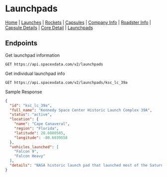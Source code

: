 # Launchpads

[Home](https://github.com/r-spacex/SpaceX-API/blob/master/docs/home.md) | [Launches](https://github.com/r-spacex/SpaceX-API/blob/master/docs/launches.md) | [Rockets](https://github.com/r-spacex/SpaceX-API/blob/master/docs/rocket.md) | [Capsules](https://github.com/r-spacex/SpaceX-API/blob/master/docs/capsule.md) | [Company Info](https://github.com/r-spacex/SpaceX-API/blob/master/docs/company_info.md) | [Roadster Info](https://github.com/r-spacex/SpaceX-API/blob/master/docs/roadster.md) | [Capsule Details](https://github.com/r-spacex/SpaceX-API/blob/master/docs/capsule_detail.md) | [Core Detail](https://github.com/r-spacex/SpaceX-API/blob/master/docs/core_detail.md) | [Launchpads](https://github.com/r-spacex/SpaceX-API/blob/master/docs/launchpad.md)

## Endpoints
Get launchpad information
```http
GET https://api.spacexdata.com/v2/launchpads
```
Get individual launchpad info
```http
GET https://api.spacexdata.com/v2/launchpads/ksc_lc_39a
```

Sample Response
```json
{
  "id": "ksc_lc_39a",
  "full_name": "Kennedy Space Center Historic Launch Complex 39A",
  "status": "active",
  "location": {
    "name": "Cape Canaveral",
    "region": "Florida",
    "latitude": 28.6080585,
    "longitude": -80.6039558
  },
  "vehicles_launched": [
    "Falcon 9",
    "Falcon Heavy"
  ],
  "details": "NASA historic launch pad that launched most of the Saturn V and Space Shuttle missions. Initially for Falcon Heavy launches, it is now launching all of SpaceX east coast missions due to the damage from the AMOS-6 anomaly. After SLC-40 repairs are complete, it will be upgraded to support Falcon Heavy, a process which will take about two months. In the future it will launch commercial crew missions and the Interplanetary Transport System."
}
```